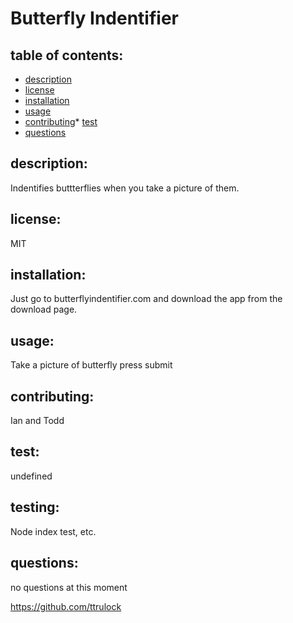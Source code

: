 # Butterfly Indentifier
## table of contents:
* [description](#description)
* [license ](#license)
* [installation](#installation)
* [usage](#usage)
* [contributing](#contributing)* [test](#testing)
* [questions](#questions)

## description:
Indentifies buttterflies when you take a picture of them.
## license:
MIT
## installation: 
Just go to butterflyindentifier.com and download the app from the download page.
## usage: 
Take a picture of butterfly press submit
## contributing: 
Ian and Todd
## test: 
undefined
## testing: 
Node index test, etc.
## questions: 
no questions at this moment

https://github.com/ttrulock

